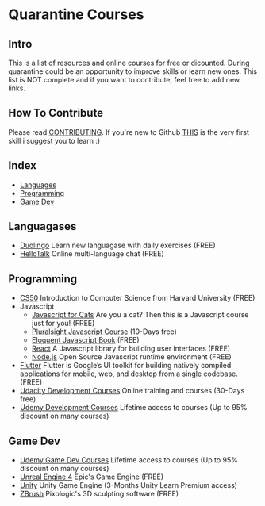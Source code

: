 # Quarantine Courses

## Intro

This is a list of resources and online courses for free or dicounted.
During quarantine could be an opportunity to improve skills or learn new ones.
This list is NOT complete and if you want to contribute, feel free to add new links. 

## How To Contribute

Please read [CONTRIBUTING](/CONTRIBUTING.md). If you're new to Github [THIS](https://lab.github.com/githubtraining/introduction-to-github) is the very first skill i suggest you to learn :)

## Index

* [Languages](#languagase)
* [Programming](#programming)
* [Game Dev](#game-dev)



## Languagases 

* [Duolingo](https://www.duolingo.com) Learn new languagase with daily exercises (FREE)
* [HelloTalk](https://www.hellotalk.com) Online multi-language chat (FREE)


## Programming

* [CS50](https://cs50.harvard.edu/x/2020/) Introduction to Computer Science from Harvard University (FREE)
* Javascript
    * [Javascript for Cats](http://jsforcats.com) Are you a cat? Then this is a Javascript course just for you! (FREE)
    * [Pluralsight Javascript Course](https://www.pluralsight.com/browse/software-development/javascript?aid=7010a000002BZNLAA4) (10-Days free)
    * [Eloquent Javascript Book](https://www.pluralsight.com/browse/software-development/javascript?aid=7010a000002BZNLAA4) (FREE)
    * [React](https://reactjs.org/tutorial/tutorial.html) A Javascript library for building user interfaces (FREE)
    * [Node.js](https://nodejs.org/en/docs/guides/) Open Source Javascript runtime environment (FREE)
* [Flutter](https://flutter.dev/docs) Flutter is Google’s UI toolkit for building natively compiled applications for mobile, web, and desktop from a single codebase. (FREE)
* [Udacity Development Courses](https://www.udacity.com/courses/all) Online training and courses (30-Days free)
* [Udemy Development Courses](https://www.udemy.com/courses/development/) Lifetime access to courses (Up to 95% discount on many courses)


## Game Dev

* [Udemy Game Dev Courses](https://www.udemy.com/courses/development/game-development/) Lifetime access to courses (Up to 95% discount on many courses)
* [Unreal Engine 4](https://www.unrealengine.com/en-US/onlinelearning-courses) Epic's Game Engine (FREE)
* [Unity](https://learn.unity.com) Unity Game Engine (3-Months Unity Learn Premium access)
* [ZBrush](http://pixologic.com/zclassroom/) Pixologic's 3D sculpting software (FREE)



